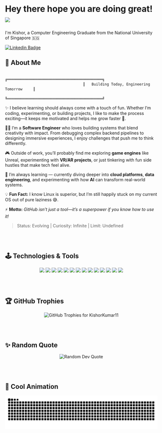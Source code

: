 # Hey there hope you are doing great! <img src="https://raw.githubusercontent.com/MartinHeinz/MartinHeinz/master/wave.gif" width="30px">

I'm Kishor, a Computer Engineering Graduate from the National University of Singapore 🇸🇬


[![Linkedin Badge](https://img.shields.io/badge/LinkedIn-0077B5?style=for-the-badge&logo=linkedin&logoColor=white)](https://www.linkedin.com/in/kishor-kumar-419bb5202/)

## 📖 About Me  

```ascii
                                    ╔════════════════════════════════════════════╗
                                    ║   Building Today, Engineering Tomorrow     ║
                                    ╚════════════════════════════════════════════╝
```


✨ I believe learning should always come with a touch of fun. Whether I’m coding, experimenting, or building projects, I like to make the process exciting—it keeps me motivated and helps me grow faster 🚀.  

👨‍💻 I’m a **Software Engineer** who loves building systems that blend creativity with impact. From debugging complex backend pipelines to designing immersive experiences, I enjoy challenges that push me to think differently.  

🎮 Outside of work, you’ll probably find me exploring **game engines** like Unreal, experimenting with **VR/AR projects**, or just tinkering with fun side hustles that make tech feel alive.  

🌱 I’m always learning — currently diving deeper into **cloud platforms**, **data engineering**, and experimenting with how **AI** can transform real-world systems.  

💡 **Fun Fact:** I know Linux is superior, but I’m still happily stuck on my current OS out of pure laziness 😅.  

⚡ **Motto:** *GitHub isn’t just a tool—it’s a superpower if you know how to use it!*  

> Status: Evolving | Curiosity: Infinite | Limit: Undefined

<br><br>
## 🕹️ Technologies & Tools  

<p align="center">
  <!-- Shell & Platforms -->
  <img src="https://img.shields.io/badge/Shell-Bash-121011?style=flat&logo=gnu-bash&logoColor=white" />
  <img src="https://img.shields.io/badge/Platform-Unreal_Engine-0E1128?style=flat&logo=unreal-engine&logoColor=white" />
  
  <!-- Editors -->
  <img src="https://img.shields.io/badge/Editor-Visual_Studio-5C2D91?style=flat&logo=visual-studio&logoColor=white" />
  <img src="https://img.shields.io/badge/Editor-IntelliJ_IDEA-000000?style=flat&logo=intellij-idea&logoColor=white" />
  
  <!-- Frameworks -->
  <img src="https://img.shields.io/badge/Framework-SpringBoot-6DB33F?style=flat&logo=springboot&logoColor=white" />
  
  <!-- Databases -->
  <img src="https://img.shields.io/badge/Database-SQL-4479A1?style=flat&logo=postgresql&logoColor=white" />
  
  <!-- Cloud -->
  <img src="https://img.shields.io/badge/Cloud-AWS-232F3E?style=flat&logo=amazon-aws&logoColor=white" />
  <img src="https://img.shields.io/badge/Cloud-GCP-4285F4?style=flat&logo=google-cloud&logoColor=white" />

  <!-- Programming Languages -->
  <img src="https://img.shields.io/badge/Code-C++-00599C?style=flat&logo=cplusplus&logoColor=white" />
  <img src="https://img.shields.io/badge/Code-Java-007396?style=flat&logo=java&logoColor=white" />
  <img src="https://img.shields.io/badge/Code-C-A8B9CC?style=flat&logo=c&logoColor=white" />
  <img src="https://img.shields.io/badge/Code-JavaScript-F7DF1E?style=flat&logo=javascript&logoColor=black" />
  <img src="https://img.shields.io/badge/Code-TypeScript-3178C6?style=flat&logo=typescript&logoColor=white" />
  <img src="https://img.shields.io/badge/Code-Python-3776AB?style=flat&logo=python&logoColor=white" />  
</p>


<br><br>
## 🏆 GitHub Trophies

<p align="center">
  <img
    src="https://github-profile-trophy.vercel.app/?username=KishorKumar11&theme=algolia&no-frame=true&no-bg=true&margin-w=15&row=1&column=6"
    alt="GitHub Trophies for KishorKumar11"
  />
</p>

<br><br>
## ✨ Random Quote

<p align="center">
  <img
    src="https://quotes-github-readme.vercel.app/api?type=horizontal&theme=nord"
    alt="Random Dev Quote"
  />
</p>

<br><br>
## 💫 Cool Animation

<p align="center">
  <img src="https://raw.githubusercontent.com/KishorKumar11/KishorKumar11/output/snake.svg" alt="Snake animation" />
</p>
